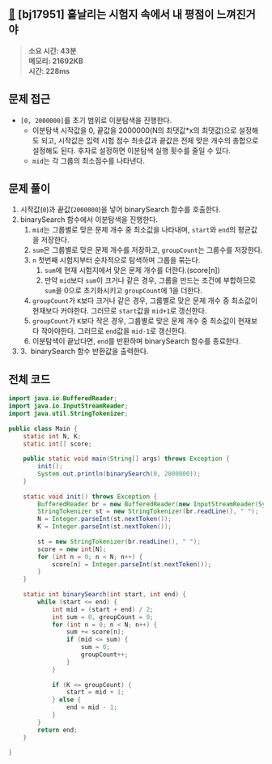## [📃](https://www.acmicpc.net/problem/17951) [bj17951] 흩날리는 시험지 속에서 내 평점이 느껴진거야

> **소요 시간: 43분<br>
> 메모리: 21692KB<br>
> 시간: 228ms**

## 문제 접근
- `[0, 2000000]`를 초기 범위로 이분탐색을 진행한다.
	- 이분탐색 시작값을 0, 끝값을 2000000(N의 최댓값*x의 최댓값)으로 설정해도 되고, 시작값은 입력 시험 점수 최솟값과 끝값은 전체 맞은 개수의 총합으로 설정해도 된다. 후자로 설정하면 이분탐색 실행 횟수를 줄일 수 있다.
	- `mid`는 각 그룹의 최소점수를 나타낸다.
## 문제 풀이
1. 시작값(`0`)과 끝값(`2000000`)을 넣어 binarySearch 함수를 호출한다.  
2. binarySearch 함수에서 이분탐색을 진행한다.  
	1. `mid`는 그룹별로 맞은 문제 개수 중 최소값을 나타내며, `start`와 `end`의 평균값을 저장한다.  
	2. `sum`은 그룹별로 맞은 문제 개수를 저장하고, `groupCount`는 그룹수를 저장한다.  
	3. `n` 첫번째 시험지부터 순차적으로 탐색하며 그룹을 묶는다.  
		1. `sum`에 현재 시험지에서 맞은 문제 개수를 더한다.(score[n])  
		2. 만약 `mid`보다 `sum`이 크거나 같은 경우, 그룹을 만드는 조건에 부합하므로 `sum`을 0으로 초기화시키고 `groupCount`에 1을 더한다.  
	4. `groupCount`가 `K`보다 크거나 같은 경우, 그룹별로 맞은 문제 개수 중 최소값이 현재보다 커야한다. 그러므로 `start`값을 `mid+1`로 갱신한다.  
	5. `groupCount`가 `K`보다 작은 경우, 그룹별로 맞은 문제 개수 중 최소값이 현재보다 작아야한다. 그러므로 `end`값을 `mid-1`로 갱신한다.  
	6. 이분탐색이 끝났다면, `end`를 반환하며 binarySearch 함수를 종료한다.  
3. 3.  binarySearch 함수 반환값을 출력한다.
## 전체 코드
```java
import java.io.BufferedReader;  
import java.io.InputStreamReader;  
import java.util.StringTokenizer;  
  
public class Main {  
    static int N, K;  
    static int[] score;  
  
    public static void main(String[] args) throws Exception {  
        init();  
        System.out.println(binarySearch(0, 2000000));  
    }  
  
    static void init() throws Exception {  
        BufferedReader br = new BufferedReader(new InputStreamReader(System.in));  
        StringTokenizer st = new StringTokenizer(br.readLine(), " ");  
        N = Integer.parseInt(st.nextToken());  
        K = Integer.parseInt(st.nextToken());  
  
        st = new StringTokenizer(br.readLine(), " ");  
        score = new int[N];  
        for (int n = 0; n < N; n++) {  
            score[n] = Integer.parseInt(st.nextToken());  
        }  
    }  
  
    static int binarySearch(int start, int end) {  
        while (start <= end) {  
            int mid = (start + end) / 2;  
            int sum = 0, groupCount = 0;  
            for (int n = 0; n < N; n++) {  
                sum += score[n];  
                if (mid <= sum) {  
                    sum = 0;  
                    groupCount++;  
                }  
            }  
  
            if (K <= groupCount) {  
                start = mid + 1;  
            } else {  
                end = mid - 1;  
            }  
        }  
        return end;  
    }  
  
}
```

